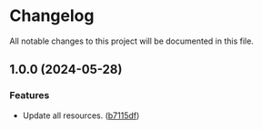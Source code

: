 # Changelog

All notable changes to this project will be documented in this file.

## 1.0.0 (2024-05-28)


### Features

* Update all resources. ([b7115df](https://github.com/saydulaev/terraform-module-gitlab/commit/b7115dff38d5357ddc698a39625535d6da4b68b6))
